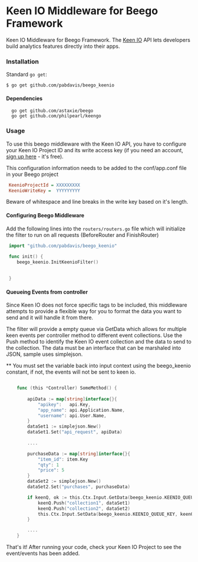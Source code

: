Keen IO Middleware for Beego Framework
======================================

Keen IO Middleware for Beego Framework. The [Keen IO](https://keen.io/) API lets developers build analytics features directly into their apps.


### Installation

Standard `go get`:

```
$ go get github.com/pabdavis/beego_keenio
```

#### Dependencies

```
  go get github.com/astaxie/beego 
  go get github.com/philpearl/keengo
```

### Usage

To use this beego middleware with the Keen IO API, you have to configure your Keen IO Project ID and its write access key (if you need an account, [sign up here](https://keen.io/) - it's free).

This configuration information needs to be added to the conf/app.conf file in your Beego project

```ini
 KeenioProjectId = XXXXXXXXX
 KeenioWriteKey =  YYYYYYYYY
```

Beware of whitespace and line breaks in the write key based on it's length.

#### Configuring Beego Middleware

Add the following lines into the ```routers/routers.go``` file which will initialize the filter to run on all requests (BeforeRouter and FinishRouter)


```go
 import "github.com/pabdavis/beego_keenio"
 
 func init() {
    beego_keenio.InitKeenioFilter()

  
 }
```

#### Queueing Events from controller

Since Keen IO does not force specific tags to be included, this middleware attempts to provide a flexible way for you to format the data you want 
to send and it will handle it from there. 

The filter will provide a empty queue via GetData which allows for multiple keen events per controller method to different event collections. 
Use the Push method to identify the Keen IO event collection and the data to send to the collection.  The data must be an interface that can 
be marshaled into JSON, sample uses simplejson. 

** You must set the variable back into input context using the beego_keenio constant, if not, the events will not be sent to keen io. 

 
```go

    func (this *Controller) SomeMethod() {
       
        apiData := map[string]interface{}{
            "apikey":   api.Key, 
            "app_name": api.Application.Name,
            "username": api.User.Name,
        }
        dataSet1 := simplejson.New()
        dataSet1.Set("api_request", apiData)
    
        ....

        purchaseData := map[string]interface{}{
            "item_id": item.Key
            "qty": 1
            "price": 5
        }
        dataSet2 := simplejson.New()
        dataSet2.Set("purchases", purchaseData)

        if keenQ, ok := this.Ctx.Input.GetData(beego_keenio.KEENIO_QUEUE_KEY).(beego_keenio.KeenioQueue); ok {
            keenQ.Push("collection1", dataSet1)
            keenQ.Push("collection2", dataSet2)
            this.Ctx.Input.SetData(beego_keenio.KEENIO_QUEUE_KEY, keenQ) //Must set this back into the defined key
        }

        ....
    }

```

That's it! After running your code, check your Keen IO Project to see the event/events has been added.

